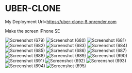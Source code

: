 # UBER-CLONE
My Deployment Url=https://uber-clone-8.onrender.com


Make the screen iPhone SE

![Screenshot (679)](https://github.com/user-attachments/assets/299862f1-6dfc-4830-ab26-4ae108b4bc2a)
![Screenshot (680)](https://github.com/user-attachments/assets/98ba1f82-69ea-410c-a6f5-ba242801dd68)
![Screenshot (681)](https://github.com/user-attachments/assets/36f38c08-fe6a-4a71-983e-c12c54bcfe8a)
![Screenshot (682)](https://github.com/user-attachments/assets/18690c6a-30a8-456f-bae2-002a4b53727e)
![Screenshot (683)](https://github.com/user-attachments/assets/7d32bd94-6672-4703-9379-f3aa4fd8e4ea)
![Screenshot (684)](https://github.com/user-attachments/assets/6c6e67d1-3752-4a11-b525-0e80f4185e8e)
![Screenshot (685)](https://github.com/user-attachments/assets/04c49930-bb9d-494f-8360-c7048874f750)
![Screenshot (686)](https://github.com/user-attachments/assets/a3ef093d-8e30-4036-a1fe-fb700677cd15)
![Screenshot (687)](https://github.com/user-attachments/assets/0110dcd2-f291-4cc4-814b-093955da27de)
![Screenshot (688)](https://github.com/user-attachments/assets/ecaa6a8e-55ca-4d48-bfa3-3d06db0a779a)
![Screenshot (689)](https://github.com/user-attachments/assets/9a72ec46-f2f7-48c8-9f18-f66f0f73ff75)
![Screenshot (690)](https://github.com/user-attachments/assets/9a202454-6d0d-4d86-bbe8-b9f7f5bc21f5)
![Screenshot (691)](https://github.com/user-attachments/assets/cc0f1973-823a-40cc-9d7d-40156580009f)
![Screenshot (692)](https://github.com/user-attachments/assets/5880b8c5-7d70-4996-b146-396dc257ba6c)
![Screenshot (693)](https://github.com/user-attachments/assets/d6ab6582-751e-4ce3-8d68-ac3d3133a31c)
![Screenshot (694)](https://github.com/user-attachments/assets/e92d50b9-b578-455c-8d34-bdc3e3d1f139)
![Screenshot (695)](https://github.com/user-attachments/assets/97c7e5f6-d031-4468-b026-7a7ed3c06fe4)
